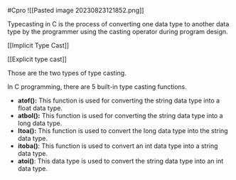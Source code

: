 #Cpro 
![[Pasted image 20230823121852.png]]

Typecasting in C is the process of converting one data type to another data type by the programmer using the casting operator during program design.

[[Implicit Type Cast]]

[[Explicit type cast]]

Those are the two types of type casting.

In C programming, there are 5 built-in type casting functions. 

- **atof():** This function is used for converting the string data type into a float data type.
- **atbol():** This function is used for converting the string data type into a long data type.
- **Itoa():** This function is used to convert the long data type into the string data type.
- **itoba()**: This function is used to convert an int data type into a string data type.
- **atoi()**: This data type is used to convert the string data type into an int data type.